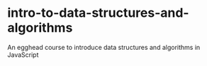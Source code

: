# intro-to-data-structures-and-algorithms
An egghead course to introduce data structures and algorithms in JavaScript
